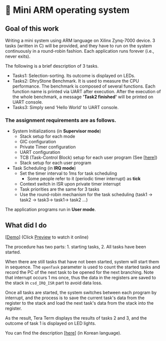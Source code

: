 # 📕 Mini ARM operating system

## Goal of this work

Writing a mini system using ARM language on Xilinx Zynq-7000 device. 3 tasks (written in C) will be provided, and they have to run on the system continuously in a round-robin fashion. Each application runs forever (i.e., never exits).

The following is a brief description of 3 tasks.

* Tasks1: Selection-sorting. Its outcome is displayed on LEDs.
* Tasks2: DhryStone Benchmark. It is used to measure the CPU performance. The benchmark is composed of several functions. Each function name is printed via UART after execution. After the execution of the whole benchmark, a message **'Task2 finished'** will be printed on UART console.
* Tasks3: Simply send ‘Hello World’ to UART console.

### The assignment requirements are as follows.

* System Initializations (in **Supervisor mode**)
  * Stack setup for each mode
  * GIC configuration
  * Private Timer configuration
  * UART configuration
  * TCB (Task-Control Block) setup for each user program (See  [[here](https://github.com/Avafly/Homework-Project/tree/master/ComputerSystemDesign/mini-system/TCB.pdf)])
  * Stack setup for each user program
* Task Scheduling (in **IRQ mode**)
  * Set the timer interval to 1ms for task scheduling
    * Some people refer to it (periodic timer interrupt) as **tick**
  * Context switch in ISR upon private timer interrupt
  * Task priorities are the same for 3 tasks
  * Use the round-robin mechanism for the task scheduling (task1 → task2 → task3→ task1→ task2 ...)

The application programs run in **User mode**.



## What did I do

[[Demo](https://trustylin.com/s/wXF9)] (Click <u>Preview</u> to watch it online)

The procedure has two parts: 1. starting tasks, 2. All tasks have been started.

When there are still tasks that have not been started, system will start them in sequence. The `openTask` parameter is used to count the started tasks and record the PC of the next task to be opened for the next branching. Note that interrupt occurs 1 ms once, thus the data in the registers are saved to the stack in `csd_IRQ_ISR` part to avoid data loss.

Once all tasks are started, the system switches between each program by interrupt, and the process is to save the current task's data from the register to the stack and load the next task's data from the stack into the register.

As the result, Tera Term displays the results of tasks 2 and 3, and the outcome of task 1 is displayed on LED lights.

You can find the description [[here](https://trustylin.com/s/42id)] (in Korean language).
